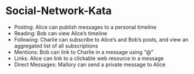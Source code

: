 # Social-Network-Kata
- Posting: Alice can publish messages to a personal timeline
- Reading: Bob can view Alice’s timeline
- Following: Charlie can subscribe to Alice’s and Bob’s posts, and view an aggregated list of all subscriptions
- Mentions: Bob can link to Charlie in a message using “@”
- Links: Alice can link to a clickable web resource in a message
- Direct Messages: Mallory can send a private message to Alice
